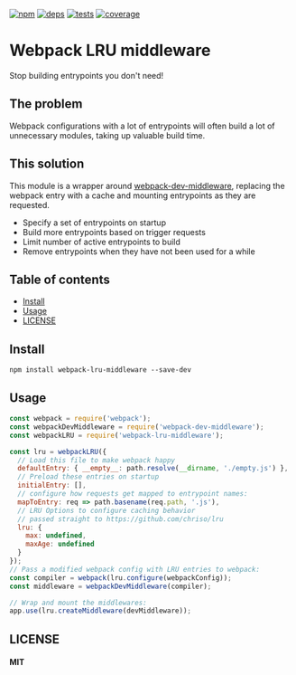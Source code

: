 [![npm][npm]][npm-url]
[![deps][deps]][deps-url]
[![tests][tests]][tests-url]
[![coverage][cover]][cover-url]

# Webpack LRU middleware

Stop building entrypoints you don't need!

## The problem
Webpack configurations with a lot of entrypoints will often build a lot of
unnecessary modules, taking up valuable build time.

## This solution
This module is a wrapper around
[webpack-dev-middleware][webpackdevmiddleware], replacing the webpack entry with
a cache and mounting entrypoints as they are requested.

* Specify a set of entrypoints on startup
* Build more entrypoints based on trigger requests
* Limit number of active entrypoints to build
* Remove entrypoints when they have not been used for a while

## Table of contents
<!-- START doctoc generated TOC please keep comment here to allow auto update -->
<!-- DON'T EDIT THIS SECTION, INSTEAD RE-RUN doctoc TO UPDATE -->


- [Install](#install)
- [Usage](#usage)
- [LICENSE](#license)

<!-- END doctoc generated TOC please keep comment here to allow auto update -->

## Install

```
npm install webpack-lru-middleware --save-dev
```

## Usage

``` javascript
const webpack = require('webpack');
const webpackDevMiddleware = require('webpack-dev-middleware');
const webpackLRU = require('webpack-lru-middleware');

const lru = webpackLRU({
  // Load this file to make webpack happy
  defaultEntry: { __empty__: path.resolve(__dirname, './empty.js') },
  // Preload these entries on startup
  initialEntry: [],
  // configure how requests get mapped to entrypoint names:
  mapToEntry: req => path.basename(req.path, '.js'),
  // LRU Options to configure caching behavior
  // passed straight to https://github.com/chriso/lru
  lru: {
    max: undefined,
    maxAge: undefined
  }
});
// Pass a modified webpack config with LRU entries to webpack:
const compiler = webpack(lru.configure(webpackConfig));
const middleware = webpackDevMiddleware(compiler);

// Wrap and mount the middlewares:
app.use(lru.createMiddleware(devMiddleware));
```

## LICENSE

#### MIT

[npm]: https://img.shields.io/npm/v/webpack-lru-middleware.svg
[npm-url]: https://npmjs.com/package/webpack-lru-middleware

[deps]: https://david-dm.org/wejendorp/webpack-lru-middleware.svg
[deps-url]: https://david-dm.org/wejendorp/webpack-lru-middleware

[tests]: http://img.shields.io/travis/wejendorp/webpack-lru-middleware.svg
[tests-url]: https://travis-ci.org/wejendorp/webpack-lru-middleware

[cover]: https://codecov.io/gh/wejendorp/webpack-lru-middleware/branch/master/graph/badge.svg
[cover-url]: https://codecov.io/gh/wejendorp/webpack-lru-middleware

[webpackdevmiddleware]: https://github.com/webpack/webpack-dev-middleware
